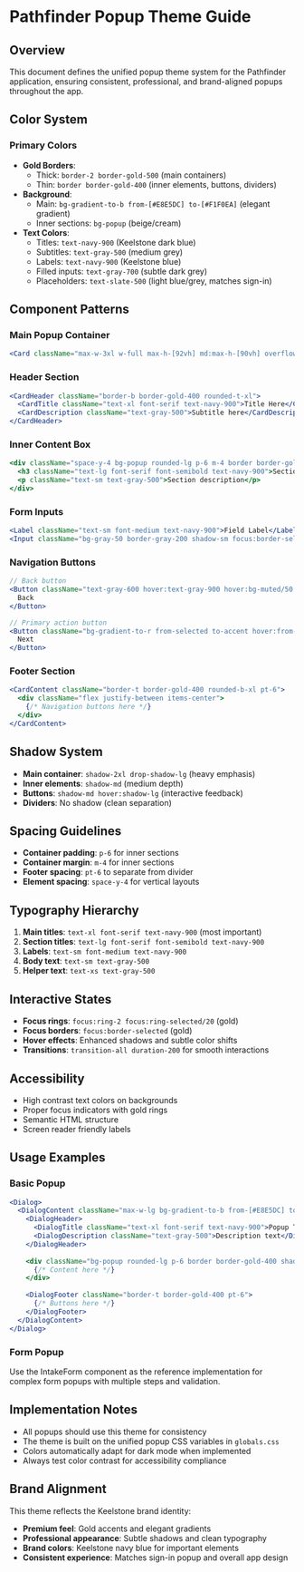 # Pathfinder Popup Theme Guide

## Overview
This document defines the unified popup theme system for the Pathfinder application, ensuring consistent, professional, and brand-aligned popups throughout the app.

## Color System

### Primary Colors
- **Gold Borders**: 
  - Thick: `border-2 border-gold-500` (main containers)
  - Thin: `border border-gold-400` (inner elements, buttons, dividers)
- **Background**: 
  - Main: `bg-gradient-to-b from-[#E8E5DC] to-[#F1F0EA]` (elegant gradient)
  - Inner sections: `bg-popup` (beige/cream)
- **Text Colors**:
  - Titles: `text-navy-900` (Keelstone dark blue)
  - Subtitles: `text-gray-500` (medium grey)
  - Labels: `text-navy-900` (Keelstone blue)
  - Filled inputs: `text-gray-700` (subtle dark grey)
  - Placeholders: `text-slate-500` (light blue/grey, matches sign-in)

## Component Patterns

### Main Popup Container
```jsx
<Card className="max-w-3xl w-full max-h-[92vh] md:max-h-[90vh] overflow-y-auto animate-scale-in shadow-2xl drop-shadow-lg bg-gradient-to-b from-[#E8E5DC] to-[#F1F0EA] text-popup-foreground border-2 border-gold-500">
```

### Header Section
```jsx
<CardHeader className="border-b border-gold-400 rounded-t-xl">
  <CardTitle className="text-xl font-serif text-navy-900">Title Here</CardTitle>
  <CardDescription className="text-gray-500">Subtitle here</CardDescription>
</CardHeader>
```

### Inner Content Box
```jsx
<div className="space-y-4 bg-popup rounded-lg p-6 m-4 border border-gold-400 shadow-md">
  <h3 className="text-lg font-serif font-semibold text-navy-900">Section Title</h3>
  <p className="text-sm text-gray-500">Section description</p>
</div>
```

### Form Inputs
```jsx
<Label className="text-sm font-medium text-navy-900">Field Label</Label>
<Input className="bg-gray-50 border-gray-200 shadow-sm focus:border-selected focus:ring-2 focus:ring-selected/20 placeholder:text-slate-500 text-gray-700" />
```

### Navigation Buttons
```jsx
// Back button
<Button className="text-gray-600 hover:text-gray-900 hover:bg-muted/50 border border-gold-400 shadow-md hover:shadow-lg transition-all duration-200">
  Back
</Button>

// Primary action button
<Button className="bg-gradient-to-r from-selected to-accent hover:from-selected/90 hover:to-accent/90 text-selected-foreground border border-gold-400 shadow-md hover:shadow-lg transition-all duration-200">
  Next
</Button>
```

### Footer Section
```jsx
<CardContent className="border-t border-gold-400 rounded-b-xl pt-6">
  <div className="flex justify-between items-center">
    {/* Navigation buttons here */}
  </div>
</CardContent>
```

## Shadow System
- **Main container**: `shadow-2xl drop-shadow-lg` (heavy emphasis)
- **Inner elements**: `shadow-md` (medium depth)
- **Buttons**: `shadow-md hover:shadow-lg` (interactive feedback)
- **Dividers**: No shadow (clean separation)

## Spacing Guidelines
- **Container padding**: `p-6` for inner sections
- **Container margin**: `m-4` for inner sections
- **Footer spacing**: `pt-6` to separate from divider
- **Element spacing**: `space-y-4` for vertical layouts

## Typography Hierarchy
1. **Main titles**: `text-xl font-serif text-navy-900` (most important)
2. **Section titles**: `text-lg font-serif font-semibold text-navy-900`
3. **Labels**: `text-sm font-medium text-navy-900`
4. **Body text**: `text-sm text-gray-500`
5. **Helper text**: `text-xs text-gray-500`

## Interactive States
- **Focus rings**: `focus:ring-2 focus:ring-selected/20` (gold)
- **Focus borders**: `focus:border-selected` (gold)
- **Hover effects**: Enhanced shadows and subtle color shifts
- **Transitions**: `transition-all duration-200` for smooth interactions

## Accessibility
- High contrast text colors on backgrounds
- Proper focus indicators with gold rings
- Semantic HTML structure
- Screen reader friendly labels

## Usage Examples

### Basic Popup
```jsx
<Dialog>
  <DialogContent className="max-w-lg bg-gradient-to-b from-[#E8E5DC] to-[#F1F0EA] border-2 border-gold-500 shadow-2xl">
    <DialogHeader>
      <DialogTitle className="text-xl font-serif text-navy-900">Popup Title</DialogTitle>
      <DialogDescription className="text-gray-500">Description text</DialogDescription>
    </DialogHeader>
    
    <div className="bg-popup rounded-lg p-6 border border-gold-400 shadow-md">
      {/* Content here */}
    </div>
    
    <DialogFooter className="border-t border-gold-400 pt-6">
      {/* Buttons here */}
    </DialogFooter>
  </DialogContent>
</Dialog>
```

### Form Popup
Use the IntakeForm component as the reference implementation for complex form popups with multiple steps and validation.

## Implementation Notes
- All popups should use this theme for consistency
- The theme is built on the unified popup CSS variables in `globals.css`
- Colors automatically adapt for dark mode when implemented
- Always test color contrast for accessibility compliance

## Brand Alignment
This theme reflects the Keelstone brand identity:
- **Premium feel**: Gold accents and elegant gradients
- **Professional appearance**: Subtle shadows and clean typography
- **Brand colors**: Keelstone navy blue for important elements
- **Consistent experience**: Matches sign-in popup and overall app design
